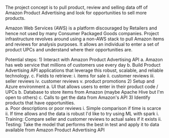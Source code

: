 The project concept is to pull product, review and selling data off of Amazon Product Advertising and look for opportunities to sell more products.

Amazon Web Services (AWS) is a platform discouraged by Retailers and hence not used by many Consumer Packaged Goods companies.  Project infrastructure revolves around using a non-AWS stack to pull Amazon items and reviews for analysis purposes.  It allows an individual to enter a set of product UPCs and understand where their opportunities are.

Potential steps:
	1) Interact with Amazon Product Advertising API
		a. Amazon has web service that millions of customers use every day
		b. Build Product Advertising API applications that leverage this robust, scalable, and reliable technology. 
		c. Fields to retrieve:
			i. items for sale
			ii. customer reviews
			iii. seller reviews
			iv. customer reviews
			v. product promotions
	2) Setup and Azure environment
		a. UI that allows users to enter in their product code / UPCs
		b. Database to store items from Amazon (maybe Apache Hive but I'm open to others)
		c. Calls to get the data from Amazon's API
	3) Identify products that have opportunities.  
		a. Poor descriptions or poor reviews
			i. Simple comparison if time is scarce
			ii. If time allows and the data is robust I'd like to try using ML with spark
			i. Training: Compare seller and customer reviews to actual sales if it exists
ii. Testing: Take the model that performs the best in test and apply it to data available from Amazon Product Advertising API
